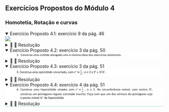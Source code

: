 <link rel="stylesheet" href="../../imagens/style.css">

<script type="text/x-mathjax-config">
  MathJax.Hub.Config({
    showProcessingMessages: false,
    tex2jax: { inlineMath: [['$','$'],['\\(','\\)']] }
  });
</script>
<script type="text/javascript" src="https://cdn.mathjax.org/mathjax/latest/MathJax.js?config=TeX-MML-AM_HTMLorMML"></script>

<h2 id="inicio">Exercícios Propostos do Módulo 4</h2>
<h3>Homotetia, Rotação e curvas</h3> 
  <details open><summary>Exercício Proposto 4.1: exercício 9 da pág. 46</summary>
  <img src="../../modulo4/apostila_nova_2022b-46.png.png" />
  <div class="combo"><details class="sub"><summary>&#x1f4cf; &#x1f4d0; Resolução</summary>
	<p>Usaremos a Homotetia para construir um retângulo inscrito no semicírculo dado.</p>
	  <ul class="slider">
		  <li>
			   <input type="radio" id="001p" name="sl">
			   <label for="001p"></label>
			   <img src="46_01_01.png"/>
			   <figcaption>Vamos iniciar encontrando o segmento <b>O3 = 3&middot;O1</b> e a reta perpendicular ao diâmetro que passa pelo centro <b>O</b>.</figcaption>
		   </li>
		   <li>
			   <input type="radio" id="002p" name="sl">
			   <label for="002p"></label>
			   <img src="46_01_02.png"/>
			   <figcaption>Defina o segmento <b>O2 = 2\middotO1</b>. Desta forma, temos o retângulo semelhante à solução inscrita que vamos construir: <b>O2X'3</b>.</figcaption>
		   </li>
		   <li>
			   <input type="radio" id="003p" name="sl">
			   <label for="003p"></label>
			   <img src="46_01_03.png"/>
			   <figcaption>Usando o centro de homotetia <b>H &equiv; O</b>, defina o ponto <b>X</b> no arco do semicírculo.</figcaption>
		   </li>
		   <li>
			   <input type="radio" id="004p" name="sl">
			   <label for="004p"></label>
			   <img src="46_01_04.png"/>
			   <figcaption>Construa o segmento <b>XY // O2</b>...</figcaption>
		   </li>
		   <li>
			   <input type="radio" id="005p" name="sl">
			   <label for="005p"></label>
			   <img src="46_01_05.png"/>
			   <figcaption>... <b>XW // AB</b>...</figcaption>
		   </li>
		   <li>
			   <input type="radio" id="006p" name="sl">
			   <label for="006p"></label>
			   <img src="46_01_06.png"/>
			   <figcaption>... e <b>WZ // O2</b>. Desta forma, o retângulo <b>XYZW</b> fica inscrito no semicírculo, com o lado <b>YZ = 3&middot;XY</b>.</figcaption>
		   </li>
		</ul>
		<img src="46_01_00.png" class="fundo"/>
  </details></div></details>
  <details open><summary>Exercício Proposto 4.2: exercício 3 da pág. 50</summary>
  <img src="../../modulo4/apostila_nova_2022b-50b.png" />
  <div class="combo"><details class="sub"><summary>&#x1f4cf; &#x1f4d0; Resolução</summary>
	<p>Vamos construir uma ciclóide alongada usando uma rotação.</p>
	  <ul class="slider">
		  <li>
			   <input type="radio" id="010p" name="sl">
			   <label for="010p"></label>
			   <img src="50_03_01.png"/>
			   <figcaption>Construa uma circunferência de centro <b>O</b> e raio <b>OA</b>. Trace a reta <b>r</b> tangente a esta circunferência pelo ponto <b>A</b>.</figcaption>
		   </li>
		   <li>
			   <input type="radio" id="011p" name="sl">
			   <label for="011p"></label>
			   <img src="50_03_02.png"/>
			   <figcaption>Usando um ponto qualquer <b>A' &isin; r</b>, construa a circunferência com raio <b>O'A' = OA</b> tangente à reta <b>r</b>. Defina os pontos <b>P</b> e <b>P'</b> pertencentes aos prolongamentos dos raios <b>OA</b> e <b>O'A'</b>.</figcaption>
		   </li>
		   <li>
			   <input type="radio" id="012p" name="sl">
			   <label for="012p"></label>
			   <img src="50_03_03.png"/>
			   <figcaption>Defina o ângulo $\mathsf{ \alpha = { {AA'} \over {OA} } }$ .</figcaption>
		   </li>
		   <li>
			   <input type="radio" id="013p" name="sl">
			   <label for="013p"></label>
			   <img src="50_03_04.png"/>
			   <figcaption>Defina a rotação do ponto <b>P'</b> feita por meio do ângulo de amplitude fixa <b>&alpha;</b> e vértice <b>O'</b></figcaption>
		   </li>
		   <li>
			   <input type="radio" id="014p" name="sl">
			   <label for="014p"></label>
			   <img src="50_03_05.png"/>
			   <figcaption>A ciclóide alongada é o lugar geométrico da extremidade do ângulo <b>&alpha;</b>, ou seja, do ponto <b>P''</b>, em relação ao ponto <b>A'</b>.</figcaption>
		   </li>
		</ul>
		<img src="36_03_00.png" class="fundo"/>
  </details></div></details>
  <details open><summary>Exercício Proposto 4.3: exercício 3 da pág. 51</summary>
  <img src="../../modulo4/apostila_nova_2022b-51b.png" />
  <div class="combo"><details class="sub"><summary>&#x1f4cf; &#x1f4d0; Resolução</summary>
	<p>Vamos construir uma epiciclóide encurtada usando rotações.</p>
	  <ul class="slider">
		  <li>
			   <input type="radio" id="015p" name="sl">
			   <label for="015p"></label>
			   <img src="51_03_01.png"/>
			   <figcaption>Começamos definindo um ângulo central qualquer <b>AÔA' = &alpha;</b> na circunferência de centro <b>O</b> e raio <b>OA = r</b>.</figcaption>
		   </li>
		   <li>
			   <input type="radio" id="016p" name="sl">
			   <label for="016p"></label>
			   <img src="51_03_02.png"/>
			   <figcaption>Defina o número <b>n &ge; 2</b> e a circunferência de centro <b>O'</b>, tangente à circunferência de centro <b>O</b> no ponto <b>A'</b>. O raio da circunferência de centro <b>O'</b> mede $\mathsf{ r' = { {r} \over {n} } = { {OA} \over {n} } }$.</figcaption>
		   </li>
		   <li>
			   <input type="radio" id="017p" name="sl">
			   <label for="017p"></label>
			   <img src="51_03_03.png"/>
			   <figcaption>Na epiciclóide encurtada, a trajetória será de um ponto <b>P</b> pertencente ao raio <b>O'A'</b>.</figcaption>
		   </li>
		   <li>
			   <input type="radio" id="018p" name="sl">
			   <label for="018p"></label>
			   <img src="51_03_04.png"/>
			   <figcaption>O ângulo correspondente da circunferência menor mede $\mathsf{ \beta = { {\alpha \cdot r} \over {O'A'} } }$.</figcaption>
		   </li>
		   <li>
			   <input type="radio" id="019p" name="sl">
			   <label for="019p"></label>
			   <img src="51_03_05.png"/>
			   <figcaption>Defina o ângulo central com medida paramétrica <b>PO'P'' = &beta;</b> na circunferência menor.</figcaption>
		   </li>
		   <li>
			   <input type="radio" id="020p" name="sl">
			   <label for="020p"></label>
			   <img src="51_03_06.png"/>
			   <figcaption>A epiciclóide encurtada é o lugar geométrico da extremidade do ângulo <b>&beta;</b>, ou seja, do ponto <b>P''</b>, em relação ao ponto <b>A'</b>.</figcaption>
		   </li>
		</ul>
		<img src="51_03_00.png" class="fundo"/>
  </details></div></details>
  <details open style="border-bottom: 1px solid #a2dec0;"><summary>Exercício Proposto 4.4: exercício 4 da pág. 51</summary>
  <img src="../../modulo4/apostila_nova_2022b-51g.png" />
  <div class="combo"><details class="sub"><summary>&#x1f4cf; &#x1f4d0; Resolução</summary>
	<p>Vamos construir uma hipociclóide usando rotações, com um pentágono regular estrelado giratório.</p>
	  <ul class="slider">
		  <li>
			   <input type="radio" id="021p" name="sl">
			   <label for="021p"></label>
			   <img src="51_09_01.png"/>
			   <figcaption>Usando os elementos mostrados nos dois exemplos anteriores, construa uma hipociclóide simples usando o ângulo central com medida <b>&beta;</b> na circunferência menor.</figcaption>
		   </li>
		   <li>
			   <input type="radio" id="022p" name="sl">
			   <label for="022p"></label>
			   <img src="51_09_02.png"/>
			   <figcaption>Defina o ângulo central do pentágono a partir da extremidade móvel <b>A''</b> da circunferência de centro <b>O'</b>.</figcaption>
		   </li>
		   <li>
			   <input type="radio" id="023p" name="sl">
			   <label for="023p"></label>
			   <img src="51_09_03.png"/>
			   <figcaption>Construa os outros vértices e os lados do pentágono regular estrelado.</figcaption>
		   </li>
		   <li>
			   <input type="radio" id="024p" name="sl">
			   <label for="024p"></label>
			   <img src="51_09_04.png"/>
			   <figcaption>Ao movimentar a circunferência, os vértices e lados do pentágono movimentam-se junto. Experimente definir os lugares geométricos dos vértices do pentágono em relação ao ponto <b>A'</b>.</figcaption>
		   </li>
		</ul>
		<img src="51_09_00.png" class="fundo"/>
  </details></div></details>



